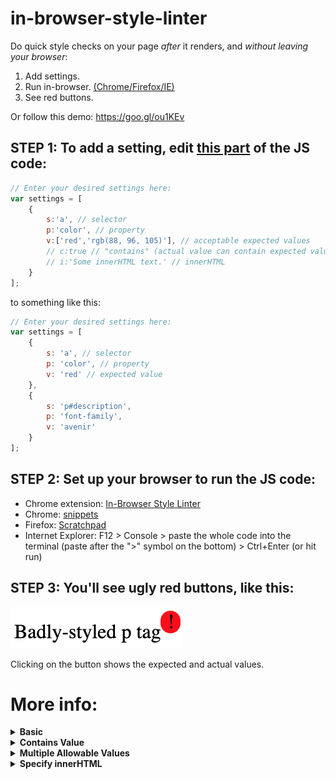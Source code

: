 # in-browser-style-linter
Do quick style checks on your page _after_ it renders, and _without leaving your browser_: 

1. Add settings. 
2. Run in-browser. [(Chrome/Firefox/IE)](https://github.com/hchiam/in-browser-style-linter#step-2-set-up-your-browser-to-run-the-js-code)
3. See red buttons.

Or follow this demo: https://goo.gl/ou1KEv

## STEP 1: To add a setting, edit [this part](https://github.com/hchiam/in-browser-style-linter/blob/master/linter.js#L3) of the JS code:
```js
// Enter your desired settings here:
var settings = [
    {
        s:'a', // selector
        p:'color', // property
        v:['red','rgb(88, 96, 105)'], // acceptable expected values
        // c:true // "contains" (actual value can contain expected value)
        // i:'Some innerHTML text.' // innerHTML
    }
];
```
to something like this:
```js
// Enter your desired settings here:
var settings = [
    {
        s: 'a', // selector
        p: 'color', // property
        v: 'red' // expected value
    },
    {
        s: 'p#description',
        p: 'font-family',
        v: 'avenir'
    }
];
```

## STEP 2: Set up your browser to run the JS code:
* Chrome extension: [In-Browser Style Linter](https://chrome.google.com/webstore/detail/in-browser-style-linter/mopnkclaipjghhmneijljnljeimjahfc)
* Chrome: [snippets](https://developers.google.com/web/tools/chrome-devtools/snippets)
* Firefox: [Scratchpad](https://developer.mozilla.org/en-US/docs/Tools/Scratchpad)
* Internet Explorer: F12 > Console > paste the whole code into the terminal (paste after the ">" symbol on the bottom) > Ctrl+Enter (or hit run)

## STEP 3: You'll see ugly red buttons, like this:

![image](https://github.com/hchiam/in-browser-style-linter/blob/master/example-screenshot.png)

Clicking on the button shows the expected and actual values.

# More info:

<details>
<summary><strong>Basic</strong></summary>

Minimal required info:

```js
var settings = [
    {
        selector:'a', // a CSS selector like 'div span a:hover'
        property:'color', // a CSS property
        value:'red' // the expected value after page render
    }
];
```
</details>

<details>
<summary><strong>Contains Value</strong></summary>

To relax the matching of the property value to simply "contain" the expected value, set the optional parameter to true:

```js
var settings = [
    {
        selector:'a',
        property:'background',
        value:'lightblue',
        contains:true // would not flag 'lightblue url("img_tree.gif") no-repeat fixed center' as error
    }
];
```
</details>

<details>
<summary><strong>Multiple Allowable Values</strong></summary>

To specify several allowable values, use an array:

```js
var settings = [
    {
        selector:'a',
        property:'color',
        value:['red', 'rgb(88, 96, 105)']
    }
];
```
</details>

<details>
<summary><strong>Specify innerHTML</strong></summary>

To specify elements that have a specific innerHTML (in addition to the CSS selector), set the optional parameter value:

```js
var settings = [
    {
        selector:'a',
        property:'color',
        innerHTML:'Some innerHTML text.', // check the color of <a> tags with this innerHTML
        value:'rgb(88, 96, 105)'
    }
];
```
</details>
